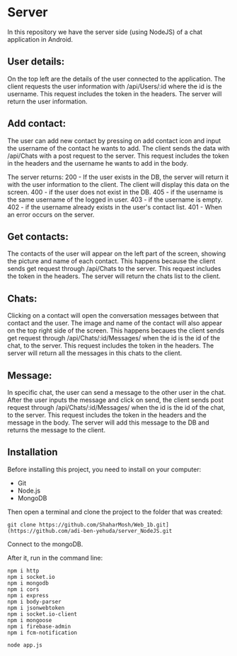 # Server
In this repository we have the server side (using NodeJS) of a chat application in Android.


## User details:
On the top left are the details of the user connected to the application. The client requests the user information with /api/Users/:id where the id is the username. This request includes the token in the headers. The server will return the user information.

## Add contact:
The user can add new contact by pressing on add contact icon and input the username of the contact he wants to add. The client sends the data with /api/Chats with a post request to the server. This request includes the token in the headers and the username he wants to add in the body.

The server returns: 200 - If the user exists in the DB, the server will return it with the user information to the client. The client will display this data on the screen. 400 - if the user does not exist in the DB. 405 - if the username is the same username of the logged in user. 403 - if the username is empty. 402 - if the username already exists in the user's contact list. 401 - When an error occurs on the server.

## Get contacts:
The contacts of the user will appear on the left part of the screen, showing the picture and name of each contact. This happens because the client sends get request through /api/Chats to the server. This request includes the token in the headers. The server will return the chats list to the client.

## Chats:
Clicking on a contact will open the conversation messages between that contact and the user. The image and name of the contact will also appear on the top right side of the screen. This happens becaues the client sends get request through /api/Chats/:id/Messages/ when the id is the id of the chat, to the server. This request includes the token in the headers. The server will return all the messages in this chats to the client.


## Message:
In specific chat, the user can send a message to the other user in the chat. After the user inputs the message and click on send, the client sends post request through /api/Chats/:id/Messages/ when the id is the id of the chat, to the server. This request includes the token in the headers and the message in the body. The server will add this message to the DB and returns the message to the client.

## Installation
Before installing this project, you need to install on your computer:
* Git
* Node.js
* MongoDB

Then open a terminal and clone the project to the folder that was created:
```
git clone https://github.com/ShaharMosh/Web_1b.git](https://github.com/adi-ben-yehuda/server_NodeJS.git
```
Connect to the mongoDB.

After it, run in the command line:
```
npm i http
npm i socket.io
npm i mongodb
npm i cors
npm i express
npm i body-parser
npm i jsonwebtoken
npm i socket.io-client
npm i mongoose
npm i firebase-admin
npm i fcm-notification

node app.js
```




